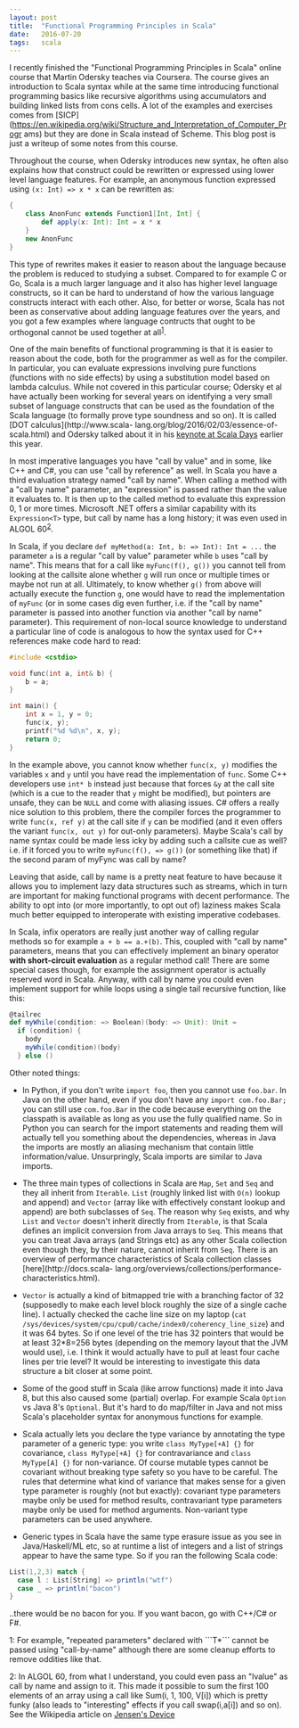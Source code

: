```yaml
---
layout: post
title:  "Functional Programming Principles in Scala"
date:   2016-07-20
tags:   scala
---
```


I recently finished the "Functional Programming Principles in Scala" online
course that Martin Odersky teaches via Coursera. The course gives an
introduction to Scala syntax while at the same time introducing functional
programming basics like recursive algorithms using accumulators and building
linked lists from cons cells. A lot of the examples and exercises comes from
[SICP](https://en.wikipedia.org/wiki/Structure_and_Interpretation_of_Computer_Progr
ams) but they are done in Scala instead of Scheme. This blog post is just a
writeup of some notes from this course.

Throughout the course, when Odersky introduces new syntax, he often also
explains how that construct could be rewritten or expressed using lower level
language features. For example, an anonymous function expressed using ```(x:
Int) => x * x``` can be rewritten as:

```scala
{
    class AnonFunc extends Function1[Int, Int] {
        def apply(x: Int): Int = x * x
    }
    new AnonFunc
}
```

This type of rewrites makes it easier to reason about the language because the
problem is reduced to studying a subset. Compared to for example C or Go, Scala
is a much larger language and it also has higher level language constructs, so
it can be hard to understand of how the various language constructs interact
with each other. Also, for better or worse, Scala has not been as conservative
about adding language features over the years, and you got a few examples where
language contructs that ought to be orthogonal cannot be used
together at all<sup>[1](#footnote1)</sup>.

One of the main benefits of functional programming is that it is easier to
reason about the code, both for the programmer as well as for the compiler. In
particular, you can evaluate expressions involving pure functions (functions
with no side effects) by using a substitution model based on lambda calculus.
While not covered in this particular course; Odersky et al have actually been
working for several years on identifying a very small subset of language
constructs that can be used as the foundation of the Scala language (to formally
prove type soundness and so on). It is called [DOT calculus](http://www.scala-
lang.org/blog/2016/02/03/essence-of-scala.html) and Odersky talked about it in
his [keynote at Scala Days](https://www.youtube.com/watch?v=_2oGY8l67jk) earlier
this year.

In most imperative languages you have "call by value" and in some, like C++ and
C#, you can use "call by reference" as well. In Scala you have a third
evaluation strategy named "call by name". When calling a method with a "call by
name" parameter, an "expression" is passed rather than the value it evaluates
to. It is then up to the called method to evaluate this expression 0, 1 or more
times. Microsoft .NET offers a similar capability with its ```Expression<T>```
type, but call by name has a long history; it was even used in ALGOL
60<sup>[2](#footnote2)</sup>.

In Scala, if you declare ```def myMethod(a: Int, b: => Int): Int = ...``` the
parameter ```a``` is a regular "call by value" parameter while ```b``` uses
"call by name". This means that for a call like ```myFunc(f(), g())``` you
cannot tell from looking at the callsite alone whether ```g``` will run once or
multiple times or maybe not run at all. Ultimately, to know whether ```g()```
from above will actually execute the function ```g```, one would have to read
the implementation of ```myFunc``` (or in some cases dig even further, i.e. if
the "call by name" parameter is passed into another function via another "call
by name" parameter). This requirement of non-local source knowledge to
understand a particular line of code is analogous to how the syntax used for C++
references make code hard to read:

```c++
#include <cstdio>

void func(int a, int& b) {
    b = a;
}

int main() {
    int x = 1, y = 0;
    func(x, y);
    printf("%d %d\n", x, y);
    return 0;
}
```

In the example above, you cannot know whether ```func(x, y)``` modifies the
variables ```x``` and ```y``` until you have read the implementation of
```func```. Some C++ developers use ```int* b``` instead just because that
forces ```&y``` at the call site (which is a cue to the reader that ```y```
might be modified), but pointers are unsafe, they can be ```NULL``` and come
with aliasing issues. C# offers a really nice solution to this problem, there
the compiler forces the programmer to write ```func(x, ref y)``` at the call
site if ```y``` can be modified (and it even offers the variant ```func(x, out
y)``` for out-only parameters). Maybe Scala's call by name syntax could be made
less icky by adding such a callsite cue as well? i.e. if it forced you to write
```myFunc(f(), => g())``` (or something like that) if the second param of myFync
was call by name?

Leaving that aside, call by name is a pretty neat feature to have because it
allows you to implement lazy data structures such as streams, which in turn are
important for making functional programs with decent performance. The ability to
opt into (or more importantly, to opt out of) laziness makes Scala much better
equipped to interoperate with existing imperative codebases.

In Scala, infix operators are really just another way of calling regular methods
so for example ```a + b == a.+(b)```. This, coupled with "call by name"
parameters, means that you can effectively implement an binary operator **with
short-circuit evaluation** as a regular method call! There are some special
cases though, for example the assignment operator is actually reserved word in
Scala. Anyway, with call by name you could even implement support for while
loops using a single tail recursive function, like this:

```scala
@tailrec
def myWhile(condition: => Boolean)(body: => Unit): Unit =
  if (condition) {
    body
    myWhile(condition)(body)
  } else ()
```

Other noted things:

* In Python, if you don't write ```import foo```, then you cannot use
```foo.bar```. In Java on the other hand, even if you don't have any ```import
com.foo.Bar;``` you can still use ```com.foo.Bar``` in the code because
everything on the classpath is available as long as you use the fully qualified
name. So in Python you can search for the import statements and reading them
will actually tell you something about the dependencies, whereas in Java the
imports are mostly an aliasing mechanism that contain little information/value.
Unsurpringly, Scala imports are similar to Java imports.

* The three main types of collections in Scala are ```Map```, ```Set``` and
```Seq``` and they all inherit from ```Iterable```. ```List``` (roughly linked
list with ```O(n)``` lookup and append) and ```Vector``` (array like with
effectively constant lookup and append) are both subclasses of ```Seq```. The
reason why ```Seq``` exists, and why ```List``` and ```Vector``` doesn't inherit
directly from ```Iterable```, is that Scala defines an implicit conversion from
Java arrays to ```Seq```. This means that you can treat Java arrays (and Strings
etc) as any other Scala collection even though they, by their nature, cannot
inherit from ```Seq```. There is an overview of performance characteristics of
Scala collection classes [here](http://docs.scala-
lang.org/overviews/collections/performance- characteristics.html).

* ```Vector``` is actually a kind of bitmapped trie with a branching factor of
32 (supposedly to make each level block roughly the size of a single cache
line). I actually checked the cache line size on my laptop (```cat
/sys/devices/system/cpu/cpu0/cache/index0/coherency_line_size```) and it was 64
bytes. So if one level of the trie has 32 pointers that would be at least
32*8=256 bytes (depending on the memory layout that the JVM would use), i.e. I
think it would actually have to pull at least four cache lines per trie level?
It would be interesting to investigate this data structure a bit closer at some
point.

* Some of the good stuff in Scala (like arrow functions) made it into Java 8,
but this also caused some (partial) overlap. For example Scala ```Option``` vs
Java 8's ```Optional```. But it's hard to do map/filter in Java and not miss
Scala's placeholder syntax for anonymous functions for example.

* Scala actually lets you declare the type variance by annotating the type
parameter of a generic type: you write ```class MyType[+A] {}``` for covariance,
```class MyType[+A] {}``` for contravariance and ```class MyType[A] {}``` for
non-variance. Of course mutable types cannot be covariant without breaking type
safety so you have to be careful. The rules that determine what kind of variance
that makes sense for a given type parameter is roughly (not but exactly):
covariant type parameters maybe only be used for method results, contravariant
type parameters maybe only be used for method arguments. Non-variant type
parameters can be used anywhere.

* Generic types in Scala have the same type erasure issue as you see in
Java/Haskell/ML etc, so at runtime a list of integers and a list of strings
appear to have the same type. So if you ran the following Scala code:

```scala
List(1,2,3) match {
  case l : List[String] => println("wtf")
  case _ => println("bacon")
}
```

..there would be no bacon for you. If you want bacon, go with C++/C# or F#.





<p class="footnote"><a name="footnote1">1</a>: For example, "repeated parameters" declared with
```T*``` cannot be passed using "call-by-name" although there are some cleanup
efforts to remove oddities like that.</p>
<p class="footnote"><a name="footnote2">2</a>: In ALGOL 60, from what I understand, you could even pass an "lvalue" as call
by name and assign to it. This made it possible to sum the first 100 elements of
an array using a call like Sum(i, 1, 100, V[i]) which is pretty funky (also leads to "interesting" effects if you call swap(i,a[i]) and so on). See the Wikipedia article on <a href="https://en.wikipedia.org/wiki/Jensen%27s_Device">Jensen's Device</a></p>
